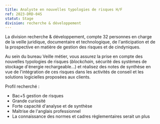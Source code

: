 ```yaml
---
title: Analyste en nouvelles typologies de risques H/F
ref: 2023-DRD-04S
statut: Stage
division: recherche & développement
---
```

La division recherche &amp; développement, compte 32 personnes en charge de la
veille juridique, documentaire et technologique, de l'anticipation et de la
prospective en matière de gestion des risques et de cindyniques.

Au sein du bureau Veille métier, vous assurez la prise en compte des nouvelles
typologies de risques (*blockchain*, sécurité des systèmes de stockage d'énergie
rechargeable...) et réalisez des notes de synthèse en vue de l'intégration de
ces risques dans les activités de conseil et les solutions logicielles proposées
aux clients.

Profil recherché :

- Bac+5 gestion de risques
- Grande curiosité
- Forte capacité d'analyse et de synthèse
- Maîtrise de l'anglais professionnel
- La connaissance des normes et cadres règlementaires serait un plus
